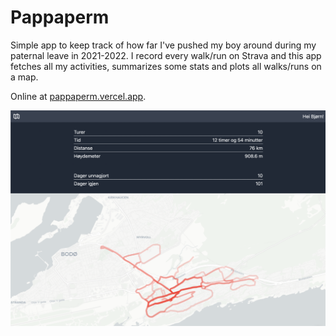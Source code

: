 # Pappaperm
Simple app to keep track of how far I've pushed my boy around during my paternal
leave in 2021-2022. I record every walk/run on Strava and this app fetches all
my activities, summarizes some stats and plots all walks/runs on a map. 

Online at [pappaperm.vercel.app](https://pappaperm.vercel.app). 

![screenshot.png](static/screenshot.png)